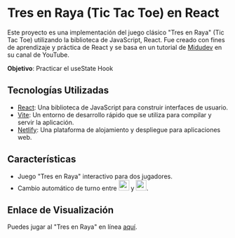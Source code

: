# Tres en Raya (Tic Tac Toe) en React

Este proyecto es una implementación del juego clásico "Tres en Raya" (Tic Tac Toe) utilizando la biblioteca de JavaScript, React. Fue creado con fines de aprendizaje y práctica de React y se basa en un tutorial de [Midudev](https://github.com/midudev) en su canal de YouTube.

**Objetivo**: Practicar el useState Hook 

## Tecnologías Utilizadas

- [React](https://reactjs.org/): Una biblioteca de JavaScript para construir interfaces de usuario.
- [Vite](https://vitejs.dev/): Un entorno de desarrollo rápido que se utiliza para compilar y servir la aplicación.
- [Netlify](https://www.netlify.com/): Una plataforma de alojamiento y despliegue para aplicaciones web.

## Características

- Juego "Tres en Raya" interactivo para dos jugadores.
- Cambio automático de turno entre <img src="https://cdn-icons-png.flaticon.com/128/1083/1083547.png" width="24px"> y <img src="https://cdn-icons-png.flaticon.com/128/4233/4233830.png" width="24px" >. 

## Enlace de Visualización

Puedes jugar al "Tres en Raya" en línea [aquí](https://tres-en-ralla-react.netlify.app).


   
